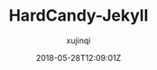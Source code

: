 ---
title: "HardCandy-Jekyll"
github: https://github.com/xukimseven/HardCandy-Jekyll
demo: http://ww1.xseven.me/
author: xujinqi

ssg:
  - Jekyll
cms:
  - No Cms
date: 2018-05-28T12:09:01Z
github_branch: master
description: "一款清新 糖果色🍬 的 ‘Jekyll’ 主题。A candy-colored 🍬 ‘Jekyll’ theme."
---